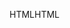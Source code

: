 <span data-ttu-id="64bfc-101">HTML</span><span class="sxs-lookup"><span data-stu-id="64bfc-101">HTML</span></span>